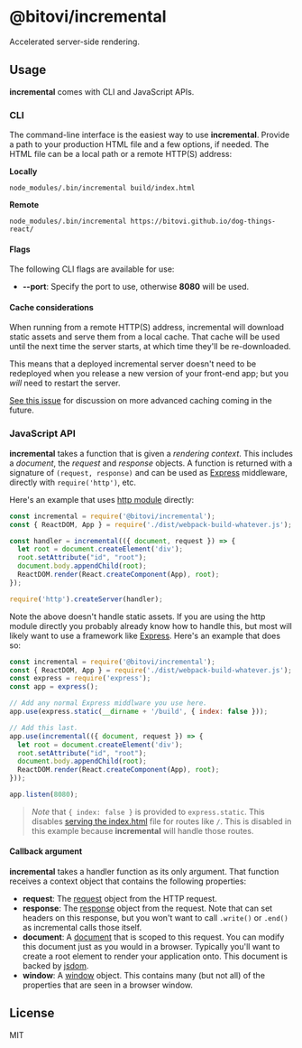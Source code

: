 # @bitovi/incremental

Accelerated server-side rendering.

## Usage

__incremental__ comes with CLI and JavaScript APIs.

### CLI

The command-line interface is the easiest way to use __incremental__. Provide a path to your production HTML file and a few options, if needed. The HTML file can be a local path or a remote HTTP(S) address:

__Locally__

```shell
node_modules/.bin/incremental build/index.html
```

__Remote__

```shell
node_modules/.bin/incremental https://bitovi.github.io/dog-things-react/
```

#### Flags

The following CLI flags are available for use:

* __--port__: Specify the port to use, otherwise __8080__ will be used.

#### Cache considerations

When running from a remote HTTP(S) address, incremental will download static assets and serve them from a local cache. That cache will be used until the next time the server starts, at which time they'll be re-downloaded.

This means that a deployed incremental server doesn't need to be redeployed when you release a new version of your front-end app; but you *will* need to restart the server.

[See this issue](https://github.com/bitovi/incremental/issues/15) for discussion on more advanced caching coming in the future.

### JavaScript API

__incremental__ takes a function that is given a *rendering context*. This includes a *document*, the *request* and *response* objects. A function is returned with a signature of `(request, response)` and can be used as [Express](https://expressjs.com/) middleware, directly with `require('http')`, etc.

Here's an example that uses [http module](https://nodejs.org/api/http.html) directly:

```js
const incremental = require('@bitovi/incremental');
const { ReactDOM, App } = require('./dist/webpack-build-whatever.js');

const handler = incremental(({ document, request }) => {
  let root = document.createElement('div');
  root.setAttribute("id", "root");
  document.body.appendChild(root);
  ReactDOM.render(React.createComponent(App), root);
});

require('http').createServer(handler);
```

Note the above doesn't handle static assets. If you are using the http module directly you probably already know how to handle this, but most will likely want to use a framework like [Express](https://expressjs.com/). Here's an example that does so:

```js
const incremental = require('@bitovi/incremental');
const { ReactDOM, App } = require('./dist/webpack-build-whatever.js');
const express = require('express');
const app = express();

// Add any normal Express middlware you use here.
app.use(express.static(__dirname + '/build', { index: false }));

// Add this last.
app.use(incremental(({ document, request }) => {
  let root = document.createElement('div');
  root.setAttribute("id", "root");
  document.body.appendChild(root);
  ReactDOM.render(React.createComponent(App), root);
}));

app.listen(8080);
```

> *Note* that `{ index: false }` is provided to `express.static`. This disables [serving the index.html](https://expressjs.com/en/resources/middleware/serve-static.html#index) file for routes like `/`. This is disabled in this example because __incremental__ will handle those routes.

#### Callback argument

__incremental__ takes a handler function as its only argument. That function receives a context object that contains the following properties:

* __request__: The [request](https://nodejs.org/api/http.html#http_class_http_incomingmessage) object from the HTTP request.
* __response__: The [response](https://nodejs.org/api/http.html#http_class_http_serverresponse) object from the request. Note that can set headers on this response, but you won't want to call `.write()` or `.end()` as incremental calls those itself.
* __document__: A [document](https://developer.mozilla.org/en-US/docs/Web/API/Document) that is scoped to this request. You can modify this document just as you would in a browser. Typically you'll want to create a root element to render your application onto. This document is backed by [jsdom](https://github.com/jsdom/jsdom).
* __window__: A [window](https://developer.mozilla.org/en-US/docs/Web/API/Window) object. This contains many (but not all) of the properties that are seen in a browser window.

## License

MIT
